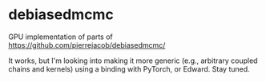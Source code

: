 # debiasedmcmc
GPU implementation of parts of https://github.com/pierrejacob/debiasedmcmc/

It works, but I'm looking into making it more generic (e.g., arbitrary coupled chains and kernels) using a binding with PyTorch, or Edward. Stay tuned.

